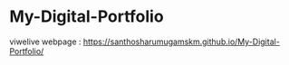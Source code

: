 # My-Digital-Portfolio
viwelive webpage : https://santhosharumugamskm.github.io/My-Digital-Portfolio/
